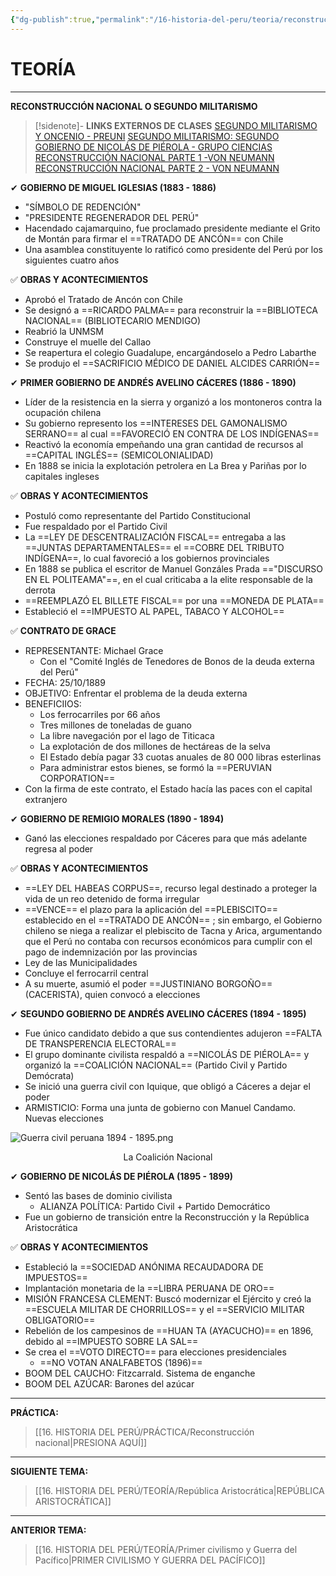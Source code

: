 ```yaml
---
{"dg-publish":true,"permalink":"/16-historia-del-peru/teoria/reconstruccion-nacional/","tags":["Historia","Teoría","Completo"]}
---
```


# TEORÍA
---
**RECONSTRUCCIÓN NACIONAL O SEGUNDO MILITARISMO**

>[!sidenote]- **LINKS EXTERNOS DE CLASES** 
>[SEGUNDO MILITARISMO Y ONCENIO - PREUNI](https://www.youtube.com/watch?v=tsPlDHXuSug) 
>[SEGUNDO MILITARISMO: SEGUNDO GOBIERNO DE NICOLÁS DE PIÉROLA - GRUPO CIENCIAS](https://www.youtube.com/watch?v=b2532erMNSg) 
>[RECONSTRUCCIÓN NACIONAL PARTE 1 -VON NEUMANN](https://www.youtube.com/watch?v=S0LRt15DJgc) 
>[RECONSTRUCCIÓN NACIONAL PARTE 2 - VON NEUMANN](https://www.youtube.com/watch?v=DanCpX1QG1U) 

✔ **GOBIERNO DE MIGUEL IGLESIAS (1883 - 1886)** 
- "SÍMBOLO DE REDENCIÓN"
- "PRESIDENTE REGENERADOR DEL PERÚ"
- Hacendado cajamarquino, fue proclamado presidente mediante el Grito de Montán para firmar el ==TRATADO DE ANCÓN== con Chile
- Una asamblea constituyente lo ratificó como presidente del Perú por los siguientes cuatro años

✅ **OBRAS Y ACONTECIMIENTOS** 
- Aprobó el Tratado de Ancón con Chile 
- Se designó a ==RICARDO PALMA== para reconstruir la ==BIBLIOTECA NACIONAL== (BIBLIOTECARIO MENDIGO)
- Reabrió la UNMSM
- Construye el muelle del Callao
- Se reapertura el colegio Guadalupe, encargándoselo a Pedro Labarthe 
- Se produjo el ==SACRIFICIO MÉDICO DE DANIEL ALCIDES CARRIÓN== 

✔ **PRIMER GOBIERNO DE ANDRÉS AVELINO CÁCERES (1886 - 1890)** 
- Líder de la resistencia en la sierra y organizó a los montoneros contra la ocupación chilena
- Su gobierno represento los ==INTERESES DEL GAMONALISMO SERRANO== al cual ==FAVORECIÓ EN CONTRA DE LOS INDÍGENAS== 
- Reactivó la economía empeñando una gran cantidad de recursos al ==CAPITAL INGLÉS== (SEMICOLONIALIDAD)
- En 1888 se inicia la explotación petrolera en La Brea y Pariñas por lo capitales ingleses

✅ **OBRAS Y ACONTECIMIENTOS**
- Postuló como representante del Partido Constitucional
- Fue respaldado por el Partido Civil
- La ==LEY DE DESCENTRALIZACIÓN FISCAL== entregaba a las ==JUNTAS DEPARTAMENTALES== el ==COBRE DEL TRIBUTO INDÍGENA==, lo cual favoreció a los gobiernos provinciales
- En 1888 se publica el escritor de Manuel Gonzáles Prada =="DISCURSO EN EL POLITEAMA"==, en el cual criticaba a la elite responsable de la derrota
- ==REEMPLAZÓ EL BILLETE FISCAL== por una ==MONEDA DE PLATA== 
- Estableció el ==IMPUESTO AL PAPEL, TABACO Y ALCOHOL== 

✅ **CONTRATO DE GRACE** 
- REPRESENTANTE: Michael Grace 
	- Con el "Comité Inglés de Tenedores de Bonos de la deuda externa del Perú"
- FECHA: 25/10/1889
- OBJETIVO: Enfrentar el problema de la deuda externa 
- BENEFICIIOS:
	- Los ferrocarriles por 66 años
	- Tres millones de toneladas de guano
	- La libre navegación por el lago de Titicaca 
	- La explotación de dos millones de hectáreas de la selva 
	- El Estado debía pagar 33 cuotas anuales de 80 000 libras esterlinas
	- Para administrar estos bienes, se formó la ==PERUVIAN CORPORATION== 
- Con la firma de este contrato, el Estado hacía las paces con el capital extranjero

✔ **GOBIERNO DE REMIGIO MORALES (1890 - 1894)** 
- Ganó las elecciones respaldado por Cáceres para que más adelante regresa al poder

✅ **OBRAS Y ACONTECIMIENTOS** 
- ==LEY DEL HABEAS CORPUS==, recurso legal destinado a proteger la vida de un reo detenido de forma irregular 
- ==VENCE== el plazo para la aplicación del ==PLEBISCITO== establecido en el ==TRATADO DE ANCÓN== ; sin embargo, el Gobierno chileno se niega a realizar el plebiscito de Tacna y Arica, argumentando que el Perú no contaba con recursos económicos para cumplir con el pago de indemnización por las provincias
- Ley de las Municipalidades 
- Concluye el ferrocarril central
- A su muerte, asumió el poder ==JUSTINIANO BORGOÑO== (CACERISTA), quien convocó a elecciones

✔ **SEGUNDO GOBIERNO DE ANDRÉS AVELINO CÁCERES (1894 - 1895)** 
- Fue único candidato debido a que sus contendientes adujeron ==FALTA DE TRANSPERENCIA ELECTORAL== 
- El grupo dominante civilista respaldó a ==NICOLÁS DE PIÉROLA== y organizó la ==COALICIÓN NACIONAL== (Partido Civil y Partido Demócrata)
- Se inició una guerra civil con Iquique, que obligó a Cáceres a dejar el poder
- ARMISTICIO: Forma una junta de gobierno con Manuel Candamo. Nuevas elecciones

![Guerra civil peruana 1894 - 1895.png](/img/user/1.%20ELEMENTOS%20GR%C3%81FICOS/Guerra%20civil%20peruana%201894%20-%201895.png)
<center>La Coalición Nacional </center>

✔ **GOBIERNO DE NICOLÁS DE PIÉROLA (1895 - 1899)** 
- Sentó las bases de dominio civilista 
	- ALIANZA POLÍTICA: Partido Civil + Partido Democrático
- Fue un gobierno de transición entre la Reconstrucción y la República Aristocrática

✅ **OBRAS Y ACONTECIMIENTOS** 
- Estableció la ==SOCIEDAD ANÓNIMA RECAUDADORA DE IMPUESTOS== 
- Implantación monetaria de la ==LIBRA PERUANA DE ORO== 
- MISIÓN FRANCESA CLEMENT: Buscó modernizar el Ejército y creó la ==ESCUELA MILITAR DE CHORRILLOS== y el ==SERVICIO MILITAR OBLIGATORIO== 
- Rebelión de los campesinos de ==HUAN TA (AYACUCHO)== en 1896, debido al ==IMPUESTO SOBRE LA SAL== 
- Se crea el ==VOTO DIRECTO== para elecciones presidenciales
	- ==NO VOTAN ANALFABETOS (1896)== 
- BOOM DEL CAUCHO: Fitzcarrald. Sistema de enganche
- BOOM DEL AZÚCAR: Barones del azúcar

---
**PRÁCTICA:** 
>[[16. HISTORIA DEL PERÚ/PRÁCTICA/Reconstrucción nacional\|PRESIONA AQUÍ]]

---
**SIGUIENTE TEMA:** 
>[[16. HISTORIA DEL PERÚ/TEORÍA/República Aristocrática\|REPÚBLICA ARISTOCRÁTICA]]

---
**ANTERIOR TEMA:** 
>[[16. HISTORIA DEL PERÚ/TEORÍA/Primer civilismo y Guerra del Pacífico\|PRIMER CIVILISMO Y GUERRA DEL PACÍFICO]]


